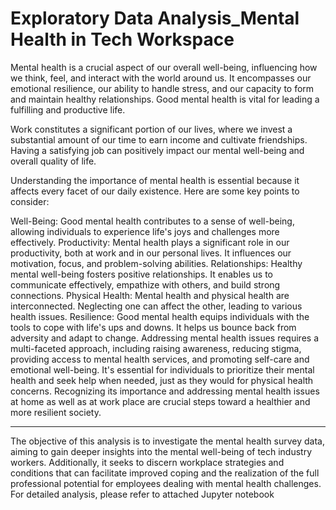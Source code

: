 # Exploratory Data Analysis_Mental Health in Tech Workspace

Mental health is a crucial aspect of our overall well-being, influencing how we think, feel, and interact with the world around us. It encompasses our emotional resilience, our ability to handle stress, and our capacity to form and maintain healthy relationships. Good mental health is vital for leading a fulfilling and productive life.

Work constitutes a significant portion of our lives, where we invest a substantial amount of our time to earn income and cultivate friendships. Having a satisfying job can positively impact our mental well-being and overall quality of life.

Understanding the importance of mental health is essential because it affects every facet of our daily existence. Here are some key points to consider:

Well-Being: Good mental health contributes to a sense of well-being, allowing individuals to experience life's joys and challenges more effectively.
Productivity: Mental health plays a significant role in our productivity, both at work and in our personal lives. It influences our motivation, focus, and problem-solving abilities.
Relationships: Healthy mental well-being fosters positive relationships. It enables us to communicate effectively, empathize with others, and build strong connections.
Physical Health: Mental health and physical health are interconnected. Neglecting one can affect the other, leading to various health issues.
Resilience: Good mental health equips individuals with the tools to cope with life's ups and downs. It helps us bounce back from adversity and adapt to change.
Addressing mental health issues requires a multi-faceted approach, including raising awareness, reducing stigma, providing access to mental health services, and promoting self-care and emotional well-being. It's essential for individuals to prioritize their mental health and seek help when needed, just as they would for physical health concerns.
Recognizing its importance and addressing mental health issues at home as well as at work place are crucial steps toward a healthier and more resilient society.

---------------------------------------------------------------------------------------------------------------------------------------------------------------------------------------------------------

The objective of this analysis is to investigate the mental health survey data, aiming to gain deeper insights into the mental well-being of tech industry workers. Additionally, it seeks to discern workplace strategies and conditions that can facilitate improved coping and the realization of the full professional potential for employees dealing with mental health challenges.
For detailed analysis, please refer to attached Jupyter notebook
